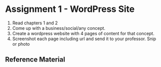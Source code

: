 # Assignment 1 - WordPress Site

1. Read chapters 1 and 2
2. Come up with a business/social/any concept.
3. Create a wordpress website with 4 pages of content for that concept.
4. Screenshot each page including url and send it to your professor.
Snip or photo


## Reference Material
